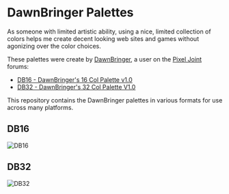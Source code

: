 # DawnBringer Palettes

As someone with limited artistic ability, using a nice, limited collection of colors helps me create decent looking web sites and games without agonizing over the color choices.

These palettes were create by [DawnBringer][2], a user on the [Pixel Joint][1] forums:

* [DB16 - DawnBringer's 16 Col Palette v1.0][3]
* [DB32 - DawnBringer's 32 Col Palette V1.0][4]

This repository contains the DawnBringer palettes in various formats for use across many platforms.

## DB16

![DB16](https://raw.githubusercontent.com/geoffb/dawnbringer-palettes/master/db16.png)

## DB32

![DB32](https://raw.githubusercontent.com/geoffb/dawnbringer-palettes/master/db32.png)

[1]: http://www.pixeljoint.com/
[2]: http://www.pixeljoint.com/p/23821.htm
[3]: http://www.pixeljoint.com/forum/forum_posts.asp?TID=12795
[4]: http://www.pixeljoint.com/forum/forum_posts.asp?TID=16247
